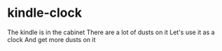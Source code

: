 # kindle-clock
The kindle is in the cabinet
There are a lot of dusts on it
Let's use it as a clock
And get more dusts on it
